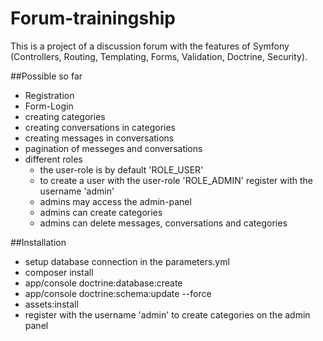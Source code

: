 # Forum-trainingship
This is a project of a discussion forum with the features of Symfony (Controllers, Routing, Templating, Forms, Validation, Doctrine, Security).

##Possible so far
* Registration
* Form-Login
* creating categories
* creating conversations in categories
* creating messages in conversations
* pagination of messeges and conversations
* different roles
    * the user-role is by default 'ROLE_USER'
    * to create a user with the user-role 'ROLE_ADMIN' register with the username 'admin'
    * admins may access the admin-panel
    * admins can create categories
    * admins can delete messages, conversations and categories



##Installation
* setup database connection in the parameters.yml
* composer install
* app/console doctrine:database:create
* app/console doctrine:schema:update --force
* assets:install
* register with the username 'admin' to create categories on the admin panel

